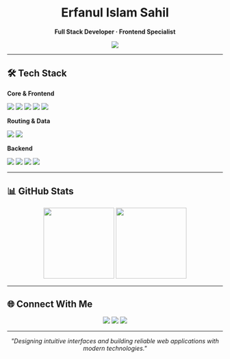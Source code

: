 <!-- Clean & Professional GitHub Profile -->

<div align="center">
  
# Erfanul Islam Sahil  

**Full Stack Developer · Frontend Specialist**  

<p>
  <img src="https://readme-typing-svg.herokuapp.com?color=36BCF7&size=22&center=true&vCenter=true&width=600&lines=Building+modern+web+applications;Passionate+about+UI+%26+UX;Clean+code+and+scalable+architecture;Always+learning+and+improving" />
</p>

</div>

---

## 🛠 Tech Stack  

**Core & Frontend**  
<p>
  <img src="https://img.shields.io/badge/React-20232A?style=flat&logo=react&logoColor=61DAFB" />
  <img src="https://img.shields.io/badge/Next.js-000000?style=flat&logo=nextdotjs&logoColor=white" />
  <img src="https://img.shields.io/badge/TypeScript-3178C6?style=flat&logo=typescript&logoColor=white" />
  <img src="https://img.shields.io/badge/TailwindCSS-38B2AC?style=flat&logo=tailwindcss&logoColor=white" />
  <img src="https://img.shields.io/badge/Shadcn_UI-111111?style=flat&logo=shadcnui&logoColor=white" />
</p>

**Routing & Data**  
<p>
  <img src="https://img.shields.io/badge/React_Router-CA4245?style=flat&logo=react-router&logoColor=white" />
  <img src="https://img.shields.io/badge/React_Query-FF4154?style=flat&logo=react-query&logoColor=white" />
</p>

**Backend**  
<p>
  <img src="https://img.shields.io/badge/Node.js-43853D?style=flat&logo=node.js&logoColor=white" />
  <img src="https://img.shields.io/badge/Express.js-404D59?style=flat" />
  <img src="https://img.shields.io/badge/MongoDB-4EA94B?style=flat&logo=mongodb&logoColor=white" />
  <img src="https://img.shields.io/badge/Mongoose-880000?style=flat&logo=mongoose&logoColor=white" />
</p>

---

## 📊 GitHub Stats  

<p align="center">
  <img height="165" src="https://github-readme-stats.vercel.app/api?username=erfan-sahil&show_icons=true&theme=react&hide_border=true" />
  <img height="165" src="https://github-readme-stats.vercel.app/api/top-langs/?username=erfan-sahil&layout=compact&theme=react&hide_border=true" />
</p>

---

## 🌐 Connect With Me  

<p align="center">
  <a href="mailto:erfansahil20@gmail.com"><img src="https://img.shields.io/badge/Email-D14836?style=flat&logo=gmail&logoColor=white" /></a>
  <a href="https://linkedin.com/in/your-linkedin"><img src="https://img.shields.io/badge/LinkedIn-0077B5?style=flat&logo=linkedin&logoColor=white" /></a>
  <a href="https://github.com/erfan-sahil"><img src="https://img.shields.io/badge/GitHub-181717?style=flat&logo=github&logoColor=white" /></a>
</p>

---

<p align="center">
  <i>"Designing intuitive interfaces and building reliable web applications with modern technologies."</i>
</p>
